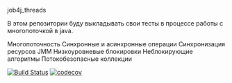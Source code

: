 job4j_threads

В этом репозитории буду выкладывать свои тесты в процессе работы с многопоточкой в java.

Многопоточность
Синхронные и асинхронные операции
Синхронизация ресурсов
JMM
Низкоуровневые блокировки
Неблокирующие алгоритмы
Потокобезопасные коллекции

[![Build Status](https://travis-ci.com/valentin122/VZhigalov.svg?branch=main)](https://travis-ci.com/valentin122/job4j_threads)
[![codecov](https://codecov.io/gh/valentin122/VZhigalov/branch/main/graph/badge.svg)](https://codecov.io/gh/valentin122/job4j_threads)